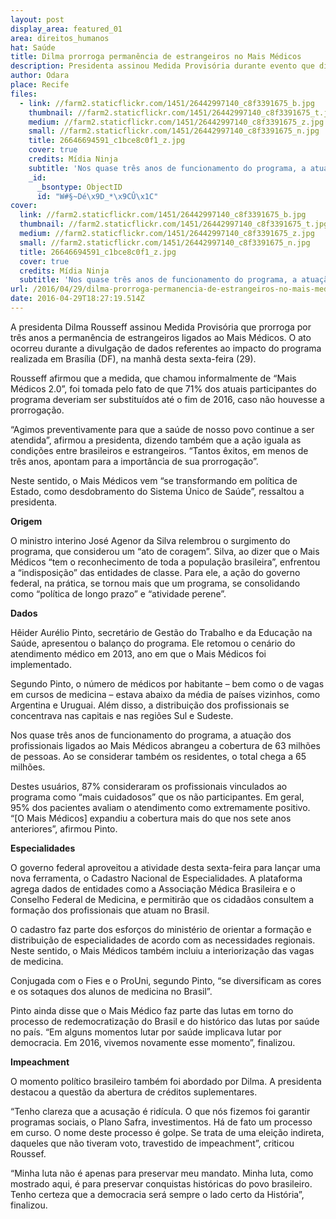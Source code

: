 ```yaml
---
layout: post
display_area: featured_01
area: direitos_humanos
hat: Saúde
title: Dilma prorroga permanência de estrangeiros no Mais Médicos
description: Presidenta assinou Medida Provisória durante evento que divulgou balanço do programa
author: Odara
place: Recife
files:
  - link: //farm2.staticflickr.com/1451/26442997140_c8f3391675_b.jpg
    thumbnail: //farm2.staticflickr.com/1451/26442997140_c8f3391675_t.jpg
    medium: //farm2.staticflickr.com/1451/26442997140_c8f3391675_z.jpg
    small: //farm2.staticflickr.com/1451/26442997140_c8f3391675_n.jpg
    title: 26646694591_c1bce8c0f1_z.jpg
    cover: true
    credits: Mídia Ninja
    subtitle: 'Nos quase três anos de funcionamento do programa, a atuação dos profissionais ligados ao Mais Médicos abrangeu a cobertura de 63 milhões de pessoas.'
    _id:
      _bsontype: ObjectID
      id: "W#§~Dé\x9D_*\x9CÛ\x1C"
cover:
  link: //farm2.staticflickr.com/1451/26442997140_c8f3391675_b.jpg
  thumbnail: //farm2.staticflickr.com/1451/26442997140_c8f3391675_t.jpg
  medium: //farm2.staticflickr.com/1451/26442997140_c8f3391675_z.jpg
  small: //farm2.staticflickr.com/1451/26442997140_c8f3391675_n.jpg
  title: 26646694591_c1bce8c0f1_z.jpg
  cover: true
  credits: Mídia Ninja
  subtitle: 'Nos quase três anos de funcionamento do programa, a atuação dos profissionais ligados ao Mais Médicos abrangeu a cobertura de 63 milhões de pessoas.'
url: /2016/04/29/dilma-prorroga-permanencia-de-estrangeiros-no-mais-medicos/
date: 2016-04-29T18:27:19.514Z
---
```

<p>A presidenta Dilma Rousseff assinou Medida Provis&oacute;ria que prorroga por tr&ecirc;s anos a perman&ecirc;ncia de estrangeiros ligados ao Mais M&eacute;dicos. O ato ocorreu durante a divulga&ccedil;&atilde;o de dados referentes ao impacto do programa realizada em Bras&iacute;lia (DF), na manh&atilde; desta sexta-feira (29).</p>

<p>Rousseff afirmou que a medida, que chamou informalmente de &ldquo;Mais M&eacute;dicos 2.0&rdquo;, foi tomada pelo fato de que 71% dos atuais participantes do programa deveriam ser substitu&iacute;dos at&eacute; o fim de 2016, caso n&atilde;o houvesse a prorroga&ccedil;&atilde;o.</p>

<p>&ldquo;Agimos preventivamente para que a sa&uacute;de de nosso povo continue a ser atendida&rdquo;, afirmou a presidenta, dizendo tamb&eacute;m que a a&ccedil;&atilde;o iguala as condi&ccedil;&otilde;es entre brasileiros e estrangeiros. &ldquo;Tantos &ecirc;xitos, em menos de tr&ecirc;s anos, apontam para a import&acirc;ncia de sua prorroga&ccedil;&atilde;o&rdquo;.</p>

<p>Neste sentido, o Mais M&eacute;dicos vem &ldquo;se transformando em pol&iacute;tica de Estado, como desdobramento do Sistema &Uacute;nico de Sa&uacute;de&rdquo;, ressaltou a presidenta.</p>

<p><strong>Origem</strong></p>

<p>O ministro interino Jos&eacute; Agenor da Silva relembrou o surgimento do programa, que considerou um &ldquo;ato de coragem&rdquo;. Silva, ao dizer que o Mais M&eacute;dicos &ldquo;tem o reconhecimento de toda a popula&ccedil;&atilde;o brasileira&rdquo;, enfrentou a &ldquo;indisposi&ccedil;&atilde;o&rdquo; das entidades de classe. Para ele, a a&ccedil;&atilde;o do governo federal, na pr&aacute;tica, se tornou mais que um programa, se consolidando como &ldquo;pol&iacute;tica de longo prazo&rdquo; e &ldquo;atividade perene&rdquo;.</p>

<p><strong>Dados</strong></p>

<p>H&ecirc;ider Aur&eacute;lio Pinto, secret&aacute;rio de Gest&atilde;o do Trabalho e da Educa&ccedil;&atilde;o na Sa&uacute;de, apresentou o balan&ccedil;o do programa. Ele retomou o cen&aacute;rio do atendimento m&eacute;dico em 2013, ano em que o Mais M&eacute;dicos foi implementado.</p>

<p>Segundo Pinto, o n&uacute;mero de m&eacute;dicos por habitante &ndash; bem como o de vagas em cursos de medicina &ndash; estava abaixo da m&eacute;dia de pa&iacute;ses vizinhos, como Argentina e Uruguai. Al&eacute;m disso, a distribui&ccedil;&atilde;o dos profissionais se concentrava nas capitais e nas regi&otilde;es Sul e Sudeste.</p>

<p>Nos quase tr&ecirc;s anos de funcionamento do programa, a atua&ccedil;&atilde;o dos profissionais ligados ao Mais M&eacute;dicos abrangeu a cobertura de 63 milh&otilde;es de pessoas. Ao se considerar tamb&eacute;m os residentes, o total chega a 65 milh&otilde;es.</p>

<p>Destes usu&aacute;rios, 87% consideraram os profissionais vinculados ao programa como &ldquo;mais cuidadosos&rdquo; que os n&atilde;o participantes. Em geral, 95% dos pacientes avaliam o atendimento como extremamente positivo. &ldquo;[O Mais M&eacute;dicos] expandiu a cobertura mais do que nos sete anos anteriores&rdquo;, afirmou Pinto.</p>

<p><strong>Especialidades</strong></p>

<p>O governo federal aproveitou a atividade desta sexta-feira para lan&ccedil;ar uma nova ferramenta, o Cadastro Nacional de Especialidades. A plataforma agrega dados de entidades como a Associa&ccedil;&atilde;o M&eacute;dica Brasileira e o Conselho Federal de Medicina, e permitir&atilde;o que os cidad&atilde;os consultem a forma&ccedil;&atilde;o dos profissionais que atuam no Brasil.</p>

<p>O cadastro faz parte dos esfor&ccedil;os do minist&eacute;rio de orientar a forma&ccedil;&atilde;o e distribui&ccedil;&atilde;o de especialidades de acordo com as necessidades regionais. Neste sentido, o Mais M&eacute;dicos tamb&eacute;m incluiu a interioriza&ccedil;&atilde;o das vagas de medicina.</p>

<p>Conjugada com o Fies e o ProUni, segundo Pinto, &ldquo;se diversificam as cores e os sotaques dos alunos de medicina no Brasil&rdquo;.</p>

<p>Pinto ainda disse que o Mais M&eacute;dico faz parte das lutas em torno do processo de redemocratiza&ccedil;&atilde;o do Brasil e do hist&oacute;rico das lutas por sa&uacute;de no pa&iacute;s. &ldquo;Em alguns momentos lutar por sa&uacute;de implicava lutar por democracia. Em 2016, vivemos novamente esse momento&rdquo;, finalizou.</p>

<p><strong>Impeachment</strong></p>

<p>O momento pol&iacute;tico brasileiro tamb&eacute;m foi abordado por Dilma. A presidenta destacou a quest&atilde;o da abertura de cr&eacute;ditos suplementares.</p>

<p>&ldquo;Tenho clareza que a acusa&ccedil;&atilde;o &eacute; rid&iacute;cula. O que n&oacute;s fizemos foi garantir programas sociais, o Plano Safra, investimentos. H&aacute; de fato um processo em curso. O nome deste processo &eacute; golpe. Se trata de uma elei&ccedil;&atilde;o indireta, daqueles que n&atilde;o tiveram voto, travestido de impeachment&rdquo;, criticou Roussef.</p>

<p>&ldquo;Minha luta n&atilde;o &eacute; apenas para preservar meu mandato. Minha luta, como mostrado aqui, &eacute; para preservar conquistas hist&oacute;ricas do povo brasileiro. Tenho certeza que a democracia ser&aacute; sempre o lado certo da Hist&oacute;ria&rdquo;, finalizou.</p>

